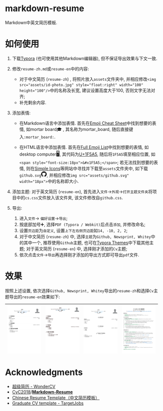 # markdown-resume

Markdown中英文简历模板.

# 如何使用

1. 下载[Typora](https://typora.io/) (也可使用其他Markdown编辑器), 但不保证导出效果与下文一致.
2. 修改`resume-zh.md`或`resume-en`中的内容:

   - 对于中文简历 (`resume-zh`) , 将照片放入`assets`文件夹中, 并相应修改`<img src="assets/id-photo.jpg" style="float:right" width="100" height="100"/>`中的名称及长宽, 建议设置高度大于100, 否则文字无法对齐;
   - 补充剩余内容.
3. 添加表情:

   - 在Markdown语言中添加表情. 首先在[Emoji Cheat Sheet](https://www.webfx.com/tools/emoji-cheat-sheet/)中找到想要的表情, 如mortar board:mortar_board: , 其名称为mortar_board, 随后直接键入`:mortar_board:`.

   - 在HTML语言中添加表情. 首先在[Full Emoji List](https://unicode.org/emoji/charts/full-emoji-list.html)中找到想要的表情, 如desktop computer<span style="font-size:18px">&#x1F5A5;</span>, 其代码为[U+1F5A5](https://unicode.org/emoji/charts/full-emoji-list.html#1f5a5), 随后将`1F5A5`填至相应位置, 如`<span style="font-size:18px">&#x1F5A5;</span>`; 若无法找到想要的表情, 则在[Simple Icons](https://simpleicons.org/)等网站中寻找并下载至`assets`文件夹中, 如下载`github.svg`<img src="assets/github.svg" width="18px">, 并相应修改`img src="assets/github.svg" width="18px">`中的名称即大小.
4. 添加主题: 对于英文简历 (`resume-en`), 首先进入`文件`→`外观`→`打开主题文件夹`将项目中的`cs.css`文件放入该文件夹, 该文件修改自`github.css`.
5. 导出:
   1. 进入`文件`→ `偏好设置`→`导出`;
   2. 按底部加号:heavy_plus_sign:, 选择`PDF (Typora / Webkit)`后点击`添加`, 并修改命名;
   3. 设置`页边距`为`自定义`, 设置`上下左右侧页边距`如`14, -10, 2, 2`;
   4. 对于中文简历 (`resume-zh`) 中, 选择`主题`为`Github, Newsprint, Whitey`中的其中一个, 推荐使用`Github`主题, 也可在[Typora Themes](https://theme.typora.io/)中下载其他主题; 对于英文简历 (`resume-en`) 中, 选择刚才添加的`Cv`主题;
   5. 依次点击`文件`→`导出`再选择刚才添加的导出方式即可导出`pdf`文件.

# 效果

按照上述设置, 依次选择`Github, Newsprint, Whitey`导出的`resume-zh`和选择`Cv`主题导出的`resume-en`效果如下:

| ![resume-github](assets/resume-github.png) | ![resume-newsprint](assets/resume-newsprint.png) | ![resume-whitey](assets/resume-whitey.png) | ![resume-newsprint](assets/resume-en.png) |
| ------------------------------------------ | ------------------------------------------------ | ------------------------------------------ | ----------------------------------------- |



# Acknowledgments

- [超级简历 - WonderCV](https://www.wondercv.com/)
- [CyC2018](https://github.com/CyC2018)/**[Markdown-Resume](https://github.com/CyC2018/Markdown-Resume)**
- [Chinese Resume Template（中文简历模板）](https://www.overleaf.com/latex/templates/chinese-resume-template-zhong-wen-jian-li-mo-ban/fbdypsjmgwbb)
- [Graduate CV template - TargetJobs](https://targetjobs.co.uk/static/64566d7e52c2e5864fb546874bfe0e14/graduate-cv-template.pdf)

